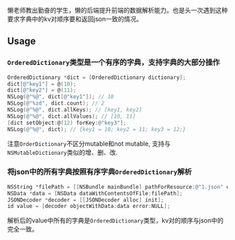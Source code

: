 懒老师教出勤奋的学生，懒的后端提升前端的数据解析能力。也是头一次遇到这种要求字典中的kv对顺序要和返回json一致的情况。

## Usage

### `OrderedDictionary`类型是一个有序的字典，支持字典的大部分操作

```objectivec
OrderedDictionary *dict = [OrderedDictionary dictionary];
dict[@"key1"] = @(10);
dict[@"key2"] = @(11);
NSLog(@"%@", dict[@"key1"]); // 10
NSLog(@"%zd", dict.count); // 2
NSLog(@"%@", dict.allKeys); // [key1, key2]
NSLog(@"%@", dict.allValues); // [10, 11]
[dict setObject:@(12) forKey:@"key3"]; 
NSLog(@"%@", dict); // {key1 = 10; key2 = 11; key3 = 12;}
```
注意`OrderDictionary`不区分mutable和not mutable, 支持与`NSMutableDictionary`类似的增、删、改.

### 将json中的所有字典按照有序字典`OrderedDictionary`解析

```objectivec
NSString *filePath = [[NSBundle mainBundle] pathForResource:@"1.json" ofType:nil];
NSData *data = [NSData dataWithContentsOfFile:filePath]; 
JSONDecoder *decoder = [[JSONDecoder alloc] init];
id value = [decoder objectWithData:data error:NULL]; 
```
解析后的value中所有的字典是`OrderedDictionary`类型，kv对的顺序与json中的完全一致。